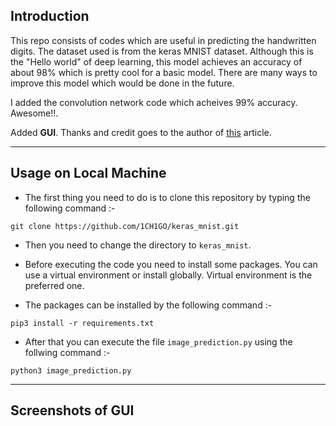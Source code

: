 ## Introduction

This repo consists of codes which are useful in predicting the handwritten digits. The dataset used is from the keras MNIST dataset. Although this is the "Hello world" of deep learning, this model achieves an accuracy of about 98% which is pretty cool for a basic model. There are many ways to improve this model which would be done in the future.

I added the convolution network code which acheives 99% accuracy. Awesome!!.

Added **GUI**. Thanks and credit goes to the author of [this](https://medium.com/analytics-vidhya/handwritten-digit-recognition-gui-app-46e3d7b37287) article. 


---

## Usage on Local Machine
* The first thing you need to do is to clone this repository by typing the following command :-

`git clone https://github.com/1CH1GO/keras_mnist.git`

* Then you need to change the directory to `keras_mnist`.

* Before executing the code you need to install some packages. You can use a virtual environment or install globally. Virtual environment is the preferred one.

* The packages can be installed by the following command :-

`pip3 install -r requirements.txt`

* After that you can execute the file `image_prediction.py` using the follwing command :-

`python3 image_prediction.py`

---

## Screenshots of GUI

